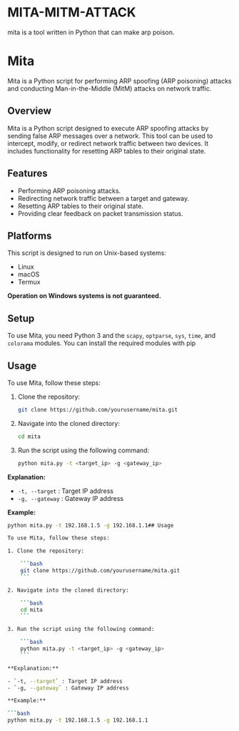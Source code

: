 # MITA-MITM-ATTACK
mita is a tool written in Python that can make arp poison.

# Mita

Mita is a Python script for performing ARP spoofing (ARP poisoning) attacks and conducting Man-in-the-Middle (MitM) attacks on network traffic.

## Overview

Mita is a Python script designed to execute ARP spoofing attacks by sending false ARP messages over a network. This tool can be used to intercept, modify, or redirect network traffic between two devices. It includes functionality for resetting ARP tables to their original state.

## Features

- Performing ARP poisoning attacks.
- Redirecting network traffic between a target and gateway.
- Resetting ARP tables to their original state.
- Providing clear feedback on packet transmission status.

## Platforms

This script is designed to run on Unix-based systems:
- Linux
- macOS
- Termux

**Operation on Windows systems is not guaranteed.**

## Setup

To use Mita, you need Python 3 and the `scapy`, `optparse`, `sys`, `time`, and `colorama` modules. You can install the required modules with pip

## Usage

To use Mita, follow these steps:

1. Clone the repository:

    ```bash
    git clone https://github.com/yourusername/mita.git
    ```

2. Navigate into the cloned directory:

    ```bash
    cd mita
    ```

3. Run the script using the following command:

    ```bash
    python mita.py -t <target_ip> -g <gateway_ip>
    ```

**Explanation:**

- `-t, --target` : Target IP address
- `-g, --gateway` : Gateway IP address

**Example:**

```bash
python mita.py -t 192.168.1.5 -g 192.168.1.1## Usage

To use Mita, follow these steps:

1. Clone the repository:

    ```bash
    git clone https://github.com/yourusername/mita.git
    ```

2. Navigate into the cloned directory:

    ```bash
    cd mita
    ```

3. Run the script using the following command:

    ```bash
    python mita.py -t <target_ip> -g <gateway_ip>
    ```

**Explanation:**

- `-t, --target` : Target IP address
- `-g, --gateway` : Gateway IP address

**Example:**

```bash
python mita.py -t 192.168.1.5 -g 192.168.1.1



